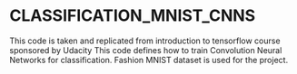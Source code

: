 # CLASSIFICATION_MNIST_CNNS
This code is taken and replicated from introduction to tensorflow course sponsored by Udacity
This code defines how to train Convolution Neural Networks for classification. Fashion MNIST dataset is used for the project.
